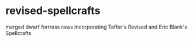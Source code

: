 # revised-spellcrafts
merged dwarf fortress raws incorporating Taffer's Revised and Eric Blank's Spellcrafts
